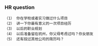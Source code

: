 ### HR question

    （1） 你在学校或者实习做过什么项目
    （2） 讲一下你最有意义的一次项目经历
    （3） 以后的职业规划
    （4） 以后准备留在杭州，你父母考虑过吗？你女朋友
    （5） 还有投过其他公司的简历吗？